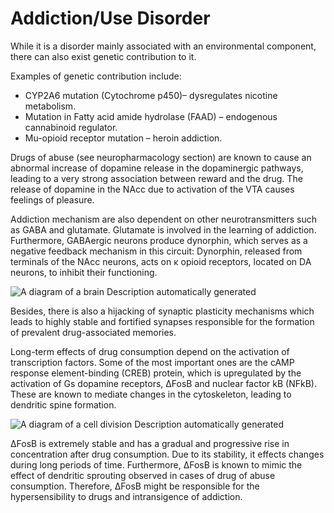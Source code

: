 # Addiction/Use Disorder

While it is a disorder mainly associated with an environmental component, there can also exist genetic contribution to it.

Examples of genetic contribution include:

- CYP2A6 mutation (Cytochrome p450)– dysregulates nicotine metabolism.
- Mutation in Fatty acid amide hydrolase (FAAD) – endogenous cannabinoid regulator.
- Mu-opioid receptor mutation – heroin addiction.

Drugs of abuse (see neuropharmacology section) are known to cause an abnormal increase of dopamine release in the dopaminergic pathways, leading to a very strong association between reward and the drug. The release of dopamine in the NAcc due to activation of the VTA causes feelings of pleasure.

Addiction mechanism are also dependent on other neurotransmitters such as GABA and glutamate. Glutamate is involved in the learning of addiction. Furthermore, GABAergic neurons produce dynorphin, which serves as a negative feedback mechanism in this circuit: Dynorphin, released from terminals of the NAcc neurons, acts on κ opioid receptors, located on DA neurons, to inhibit their functioning.

![A diagram of a brain  Description automatically generated](<2 - Source Material/Masters/attachments/A diagram of a brain  Description automatically generated 2.png>)

Besides, there is also a hijacking of synaptic plasticity mechanisms which leads to highly stable and fortified synapses responsible for the formation of prevalent drug-associated memories.

Long-term effects of drug consumption depend on the activation of transcription factors. Some of the most important ones are the cAMP response element-binding (CREB) protein, which is upregulated by the activation of Gs dopamine receptors, ΔFosB and nuclear factor kB (NFkB). These are known to mediate changes in the cytoskeleton, leading to dendritic spine formation.

![A diagram of a cell division  Description automatically generated](<2 - Source Material/Masters/attachments/A diagram of a cell division  Description automatically generated.png>)

ΔFosB is extremely stable and has a gradual and progressive rise in concentration after drug consumption. Due to its stability, it effects changes during long periods of time. Furthermore, ΔFosB is known to mimic the effect of dendritic sprouting observed in cases of drug of abuse consumption. Therefore, ΔFosB might be responsible for the hypersensibility to drugs and intransigence of addiction.